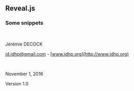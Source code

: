 <!-- .slide: data-background="#ddd" -->

## Reveal.js

### Some snippets

<br>

Jérémie DECOCK

[jd.jdhp@gmail.com](mailto:jd.jdhp@gmail.com) - [www.jdhp.org](http://www.jdhp.org)

<br>

November 1, 2016

Version 1.0
